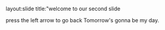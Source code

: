 layout:slide
title:"welcome to our second slide

press the left arrow to go back
Tomorrow's gonna be my day.
